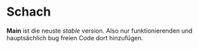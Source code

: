 # Schach

**Main** ist die neuste *stable* version. Also nur funktionierenden und hauptsächlich bug freien Code dort hinzufügen.
